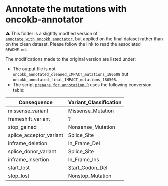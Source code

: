 # Annotate the mutations with oncokb-annotator

:warning: This folder is a slightly modfied version of [`annotate_with_oncokb_annotator`](https://github.com/ElsaB/impact-annotator/blob/master/data/annotate_with_oncokb/), but applied on the final dataset rather than on the clean dataset. Please follow the link to read the associated `README.md`.

The modifications made to the original version are listed under:

* The output file is not `oncokb_annotated_cleaned_IMPACT_mutations_180508` but `oncokb_annotated_final_IMPACT_mutations_180508`.
* The script [`prepare_for_annotation.R`](https://github.com/ElsaB/impact-annotator/blob/master/data/annotate_with_oncokb_final_dataset/prepare_for_annotation.R) uses the following conversion table:

| Consequence               | Variant_Classification |
| ------------------------- | ---------------------- |
| missense_variant 			| Missense_Mutation		 |
| frameshift_variant 		| ?			             |
| stop_gained 		        | Nonsense_Mutation		 |
| splice_acceptor_variant   | Splice_Site            |
| inframe_deletion 	        | In_Frame_Del			 |
| splice_donor_variant 	    | Splice_Site			 |
| inframe_insertion 		| In_Frame_Ins		     |
| start_lost 		        | Start_Codon_Del		 |
| stop_lost 			    | Nonstop_Mutation		 |	
